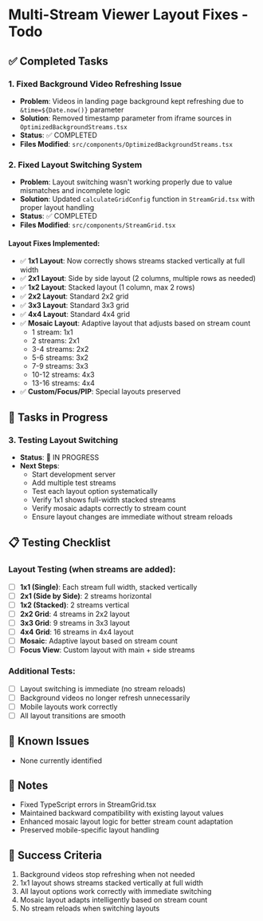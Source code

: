 # Multi-Stream Viewer Layout Fixes - Todo

## ✅ Completed Tasks

### 1. Fixed Background Video Refreshing Issue
- **Problem**: Videos in landing page background kept refreshing due to `&time=${Date.now()}` parameter
- **Solution**: Removed timestamp parameter from iframe sources in `OptimizedBackgroundStreams.tsx`
- **Status**: ✅ COMPLETED
- **Files Modified**: `src/components/OptimizedBackgroundStreams.tsx`

### 2. Fixed Layout Switching System
- **Problem**: Layout switching wasn't working properly due to value mismatches and incomplete logic
- **Solution**: Updated `calculateGridConfig` function in `StreamGrid.tsx` with proper layout handling
- **Status**: ✅ COMPLETED 
- **Files Modified**: `src/components/StreamGrid.tsx`

#### Layout Fixes Implemented:
- ✅ **1x1 Layout**: Now correctly shows streams stacked vertically at full width
- ✅ **2x1 Layout**: Side by side layout (2 columns, multiple rows as needed)
- ✅ **1x2 Layout**: Stacked layout (1 column, max 2 rows)
- ✅ **2x2 Layout**: Standard 2x2 grid
- ✅ **3x3 Layout**: Standard 3x3 grid  
- ✅ **4x4 Layout**: Standard 4x4 grid
- ✅ **Mosaic Layout**: Adaptive layout that adjusts based on stream count
  - 1 stream: 1x1
  - 2 streams: 2x1
  - 3-4 streams: 2x2
  - 5-6 streams: 3x2
  - 7-9 streams: 3x3
  - 10-12 streams: 4x3
  - 13-16 streams: 4x4
- ✅ **Custom/Focus/PIP**: Special layouts preserved

## 🔄 Tasks in Progress

### 3. Testing Layout Switching
- **Status**: 🔄 IN PROGRESS
- **Next Steps**: 
  - Start development server
  - Add multiple test streams
  - Test each layout option systematically
  - Verify 1x1 shows full-width stacked streams
  - Verify mosaic adapts correctly to stream count
  - Ensure layout changes are immediate without stream reloads

## 📋 Testing Checklist

### Layout Testing (when streams are added):
- [ ] **1x1 (Single)**: Each stream full width, stacked vertically
- [ ] **2x1 (Side by Side)**: 2 streams horizontal
- [ ] **1x2 (Stacked)**: 2 streams vertical
- [ ] **2x2 Grid**: 4 streams in 2x2 layout
- [ ] **3x3 Grid**: 9 streams in 3x3 layout
- [ ] **4x4 Grid**: 16 streams in 4x4 layout
- [ ] **Mosaic**: Adaptive layout based on stream count
- [ ] **Focus View**: Custom layout with main + side streams

### Additional Tests:
- [ ] Layout switching is immediate (no stream reloads)
- [ ] Background videos no longer refresh unnecessarily
- [ ] Mobile layouts work correctly
- [ ] All layout transitions are smooth

## 🐛 Known Issues
- None currently identified

## 📝 Notes
- Fixed TypeScript errors in StreamGrid.tsx
- Maintained backward compatibility with existing layout values
- Enhanced mosaic layout logic for better stream count adaptation
- Preserved mobile-specific layout handling

## 🎯 Success Criteria
1. Background videos stop refreshing when not needed
2. 1x1 layout shows streams stacked vertically at full width
3. All layout options work correctly with immediate switching
4. Mosaic layout adapts intelligently based on stream count
5. No stream reloads when switching layouts
